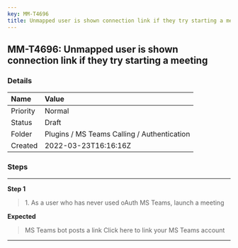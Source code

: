 ```yaml
---
key: MM-T4696
title: Unmapped user is shown connection link if they try starting a meeting
---
```


## MM-T4696: Unmapped user is shown connection link if they try starting a meeting

### Details

| Name     | Value                                       |
| :------- | :------------------------------------------ |
| Priority | Normal                                      |
| Status   | Draft                                       |
| Folder   | Plugins / MS Teams Calling / Authentication |
| Created  | 2022-03-23T16:16:16Z                        |

### Steps

<hr/>

**Step 1**

> <article>1. As a user who has never used oAuth MS Teams, launch a meeting</article>

**Expected**

> <article>MS Teams bot posts a link Click here to link your MS Teams account</article>

<hr/>
